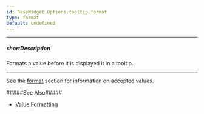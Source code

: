 ```yaml
---
id: BaseWidget.Options.tooltip.format
type: format
default: undefined
---
```

---
##### shortDescription
Formats a value before it is displayed it in a tooltip.

---
See the [format](/api-reference/50%20Common/Object%20Structures/format '/Documentation/ApiReference/Common/Object_Structures/format/') section for information on accepted values.

#####See Also#####
- [Value Formatting](/concepts/Common/Value%20Formatting '/Documentation/Guide/Common/Value_Formatting/')